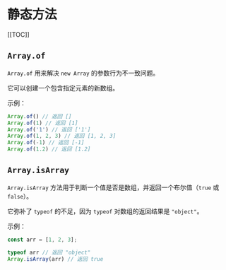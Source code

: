 # 静态方法

[[TOC]]

## `Array.of`

`Array.of` 用来解决 `new Array` 的参数行为不一致问题。

它可以创建一个包含指定元素的新数组。

示例：

```js
Array.of() // 返回 []
Array.of(1) // 返回 [1]
Array.of('1') // 返回 ['1']
Array.of(1, 2, 3) // 返回 [1, 2, 3]
Array.of(-1) // 返回 [-1]
Array.of(1.2) // 返回 [1.2]
```



## `Array.isArray`

`Array.isArray` 方法用于判断一个值是否是数组，并返回一个布尔值（`true` 或 `false`）。

它弥补了 `typeof` 的不足，因为 `typeof` 对数组的返回结果是 `"object"`。

示例：

```js
const arr = [1, 2, 3];

typeof arr // 返回 "object"
Array.isArray(arr) // 返回 true
```